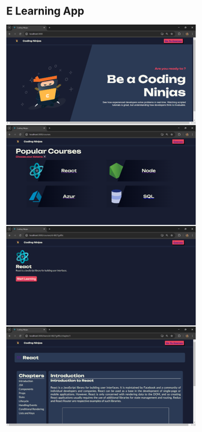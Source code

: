 # E Learning App

![ss1](screenshots/image.png)
![ss2](screenshots/image-1.png)
![ss3](screenshots/image-2.png)
![ss4](screenshots/image-3.png)
